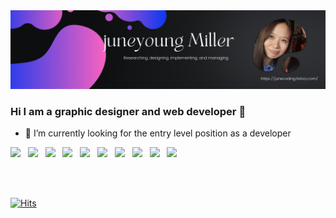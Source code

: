 <img src="header.png">

### Hi I am a graphic designer and web developer 👋

- 🔭 I’m currently looking for the entry level position as a developer


<!--
**juneyoungMiller/juneyoungMiller** is a ✨ _special_ ✨ repository because its `README.md` (this file) appears on your GitHub profile.

Here are some ideas to get you started:

- 🔭 I’m currently working on ...
- 🌱 I’m currently learning ...
- 👯 I’m looking to collaborate on ...
- 🤔 I’m looking for help with ...
- 💬 Ask me about ...
- 📫 How to reach me: ...
- 😄 Pronouns: ...
- ⚡ Fun fact: ...
-->

<img src="https://img.shields.io/badge/Java-3766AB?style=flat-square&logo=Java&logoColor=white">  &nbsp; 
<img src="https://img.shields.io/badge/Spring-green?style=flat-square&logo=Spring&logoColor=white">  &nbsp; 
<img src="https://img.shields.io/badge/HTML5-orange?style=flat-square&logo=HTML5&logoColor=white">  &nbsp; 
<img src="https://img.shields.io/badge/CSS-skyblue?style=flat-square&logo=CSS&logoColor=white">  &nbsp; 
<img src="https://img.shields.io/badge/Javascript-orangered?style=flat-square&JavaScript=Spring&logoColor=white">  &nbsp; 
<img src="https://img.shields.io/badge/Jquery-gray?style=flat-square&logo=Jquery&logoColor=white">  &nbsp; 
<img src="https://img.shields.io/badge/Ajax-lightgray?style=flat-square&logo=Ajax&logoColor=white">  &nbsp;
<img src="https://img.shields.io/badge/oracle-red?style=flat-square&logo=oracle&logoColor=white">  &nbsp;
<img src="https://img.shields.io/badge/Aphach-Tomcat-darkgray?style=flat-square&logo=Aphach-Tomcat&logoColor=white">  &nbsp;
<img src="https://img.shields.io/badge/bootstrap-purple?style=flat-square&logo=bootstrap&logoColor=white">  &nbsp;

<br><br>
	
  [![Hits](https://hits.seeyoufarm.com/api/count/incr/badge.svg?url=https%3A%2F%2Fgithub.com%2Fzzsza)](https://hits.seeyoufarm.com) 

  

